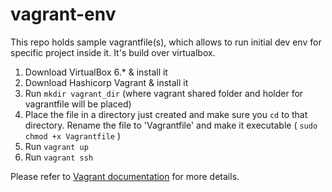 # vagrant-env

This repo holds sample vagrantfile(s), which allows to run initial dev env for specific project inside it. It's build over virtualbox.

1. Download VirtualBox 6.* & install it
2. Download Hashicorp Vagrant & install it
3. Run `mkdir vagrant_dir` (where vagrant shared folder and holder for vagrantfile will be placed)
4. Place the file in a directory just created and make sure you `cd` to that directory. Rename the file to 'Vagrantfile' and make it executable ( `sudo chmod +x Vagrantfile` )
5. Run `vagrant up`
6. Run `vagrant ssh`

Please refer to [Vagrant documentation](https://www.vagrantup.com/intro/getting-started/index.html) for more details.
